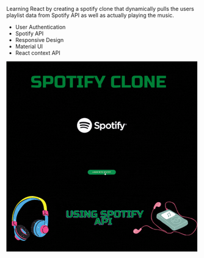 Learning React by creating a spotify clone that dynamically pulls the users playlist data from Spotify API as well as actually playing the music.

- User Authentication 
- Spotify API
- Responsive Design
- Material UI
- React context API

![](/images/spotify-clone-demo%20(3).gif)
